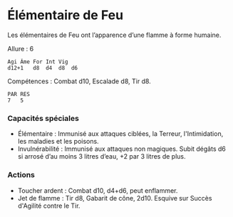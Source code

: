 # Élémentaire de Feu
Les élémentaires de Feu ont l’apparence d’une flamme à forme humaine.

Allure : 6

	Agi	Âme	For	Int	Vig
	d12+1	d8	d4	d8	d6

Compétences : Combat d10, Escalade d8, Tir d8.

	PAR	RES
	7	5

### Capacités spéciales
- Élémentaire : Immunisé aux attaques ciblées, la Terreur, l'Intimidation, les maladies et les poisons.
- Invulnérabilité : Immunisé aux attaques non magiques. Subit dégâts d6 si arrosé d’au moins 3 litres d’eau, +2 par 3 litres de plus.

### Actions
- Toucher ardent : Combat d10, d4+d6, peut enflammer.
- Jet de flamme : Tir d8, Gabarit de cône, 2d10. Esquive sur Succès d'Agilité contre le Tir.
